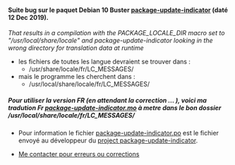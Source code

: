 
#### Suite bug sur le paquet Debian 10 Buster [ package-update-indicator](https://bugs.debian.org/cgi-bin/bugreport.cgi?bug=946634 "package-update-indicator is compiled with the wrong prefix") (daté 12 Dec 2019).
 *That results in a compilation with the PACKAGE_LOCALE_DIR macro set to "/usr/local/share/locale" and package-update-indicator looking in the wrong directory for translation data at runtime*

 - les fichiers de toutes les langue devraient se trouver dans :
   * /usr/share/locale/fr/LC_MESSAGES/
 - mais le programme les cherchent dans :
   * /usr/local/share/locale/fr/LC_MESSAGES/

##### Pour utiliser la version FR (en attendant la correction ... ), voici ma tradution Fr [package-update-indicator.mo](https://github.com/Bozosoft/demogit/blob/master/prg/lang/package-update-indicator.mo "fichier de langue : package-update-indicator.mo - Cliquez sur le bouton Download pour le télécharger") à metre dans le bon dossier /usr/local/share/locale/fr/LC_MESSAGES/

  * Pour information le fichier [package-update-indicator.po](https://github.com/Bozosoft/demogit/blob/master/prg/lang/package-update-indicator.po "fichier de langue : package-update-indicator.po - base de traduction") est le fichier envoyé au développeur du [project package-update-indicator](https://hg.guido-berhoerster.org/projects/package-update-indicator/ "logs du projet").

 * [Me contacter pour erreurs ou corrections](http://jc.etiemble.free.fr/ "Site Web perso")
